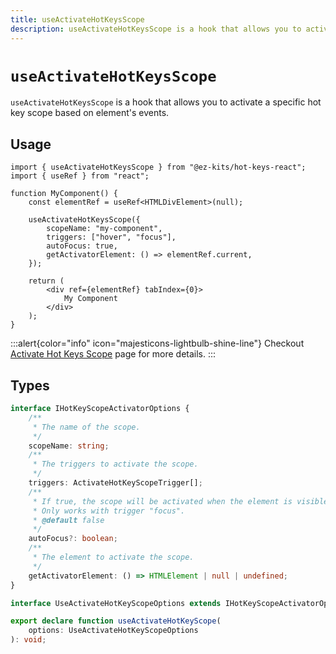 ```yaml
---
title: useActivateHotKeysScope
description: useActivateHotKeysScope is a hook that allows you to activate a specific hot key scope based on element's events.
---
```


# `useActivateHotKeysScope`

`useActivateHotKeysScope` is a hook that allows you to activate a specific hot key scope based on element's events.

## Usage

```tsx{filename="MyComponent.tsx"}
import { useActivateHotKeysScope } from "@ez-kits/hot-keys-react";
import { useRef } from "react";

function MyComponent() {
	const elementRef = useRef<HTMLDivElement>(null);

	useActivateHotKeysScope({
		scopeName: "my-component",
		triggers: ["hover", "focus"],
		autoFocus: true,
		getActivatorElement: () => elementRef.current,
	});

	return (
		<div ref={elementRef} tabIndex={0}>
			My Component
		</div>
	);
}
```

:::alert{color="info" icon="majesticons-lightbulb-shine-line"}
Checkout [Activate Hot Keys Scope](/react/usage/activate-hot-key-scope) page for more details.
:::

## Types

```ts
interface IHotKeyScopeActivatorOptions {
	/**
	 * The name of the scope.
	 */
	scopeName: string;
	/**
	 * The triggers to activate the scope.
	 */
	triggers: ActivateHotKeyScopeTrigger[];
	/**
	 * If true, the scope will be activated when the element is visible.
	 * Only works with trigger "focus".
	 * @default false
	 */
	autoFocus?: boolean;
	/**
	 * The element to activate the scope.
	 */
	getActivatorElement: () => HTMLElement | null | undefined;
}

interface UseActivateHotKeyScopeOptions extends IHotKeyScopeActivatorOptions {}

export declare function useActivateHotKeyScope(
	options: UseActivateHotKeyScopeOptions
): void;
```
